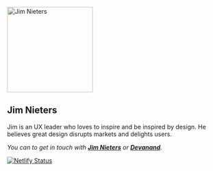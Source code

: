 <p align="left">
  <a href="https://www.gatsbyjs.org">
    <img alt="Jim Nieters" src="https://www.jimnieters.online/images/Jim-pic.png" width="200" />
  </a>
</p>
<h2 align="left">
 Jim Nieters
</h2>

Jim is an UX leader who loves to inspire and be inspired by design. He believes great design disrupts markets and delights users.

_You can to get in touch with [**Jim Nieters**](https://www.jimnieters.online) or [**Devanand**](mailto:devanand.b@outlook.com)._


[![Netlify Status](https://api.netlify.com/api/v1/badges/11c20974-54ff-4385-a247-377762be7114/deploy-status)](https://app.netlify.com/sites/jimnieters/deploys)